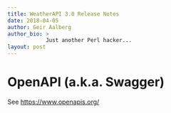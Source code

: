 ```yaml
---
title: WeatherAPI 3.0 Release Notes
date: 2018-04-05
author: Geir Aalberg
author_bio: >
            Just another Perl hacker...
layout: post
---
```


# OpenAPI (a.k.a. Swagger)

See https://www.openapis.org/
